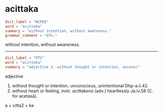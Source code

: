 # acittaka

``` toml
dict_label = "NCPED"
word = "acittaka"
summary = "without intention, without awareness."
grammar_comment = "mfn."
```

without intention, without awareness.

--------------------

``` toml
dict_label = "PTS"
word = "acittaka"
summary = "adjective 1. without thought or intention, unconsc"
```

adjective

1. without thought or intention, unconscious, unintentional Dhp\-a.ii.42.
2. without heart or feeling, instr. *acittakena* (adv.) heartlessly Ja.iv.58 (C. for acetasā).

a \+ citta2 \+ ka

